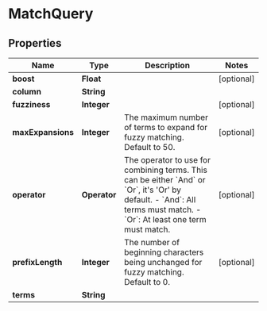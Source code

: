 

# MatchQuery


## Properties

| Name | Type | Description | Notes |
|------------ | ------------- | ------------- | -------------|
|**boost** | **Float** |  |  [optional] |
|**column** | **String** |  |  |
|**fuzziness** | **Integer** |  |  [optional] |
|**maxExpansions** | **Integer** | The maximum number of terms to expand for fuzzy matching. Default to 50. |  [optional] |
|**operator** | **Operator** | The operator to use for combining terms. This can be either &#x60;And&#x60; or &#x60;Or&#x60;, it&#39;s &#39;Or&#39; by default. - &#x60;And&#x60;: All terms must match. - &#x60;Or&#x60;: At least one term must match. |  [optional] |
|**prefixLength** | **Integer** | The number of beginning characters being unchanged for fuzzy matching. Default to 0. |  [optional] |
|**terms** | **String** |  |  |



